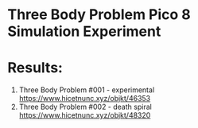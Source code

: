 # Three Body Problem Pico 8 Simulation Experiment

# Results: 

1. Three Body Problem #001 - experimental https://www.hicetnunc.xyz/objkt/46353
2. Three Body Problem #002 - death spiral https://www.hicetnunc.xyz/objkt/48320

